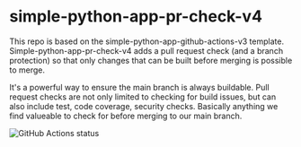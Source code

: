 # simple-python-app-pr-check-v4

This repo is based on the simple-python-app-github-actions-v3 template. Simple-python-app-pr-check-v4 adds a pull request check (and a branch protection) so that only changes that can be built before merging is possible to merge.

It's a powerful way to ensure the main branch is always buildable. Pull request checks are not only limited to checking for build issues, but can also include test, code coverage, security checks. Basically anything we find valueable to 
check for before merging to our main branch.

![GitHub Actions status](https://github.com/hvl71/simple-python-app-pr-check-v4/actions/workflows/docker-publish.yml/badge.svg)


